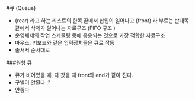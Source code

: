 #큐 (Queue)
- (rear) 라고 하는 리스트의 한쪽 끝에서 삽입이 일어나고 (front) 라 부르는 반대쪽 끝에서 삭제가 일어나는 자료구조 (FIFO 구조 )
- 운영체제의 작업 스케줄링 등에 응용되는 것으로 가장 적합한 자료구조
- 마우스, 키보드와 같은 입력장치들은 큐로 작동
- 줄서서 순서대로

###원형 큐
- 큐가 비어있을 때, 다 찼을 때 front와 end가 같아 진다.
- 구별이 안된다..?
- 안좋다
